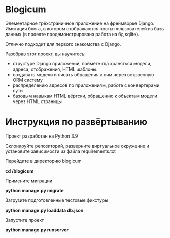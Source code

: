 # Blogicum

Элементарное трёхстраничное приложение на фреймворке Django.
Имитация блога, в котором отображаются посты пользователей из базы данных (в проекте продемонстрирована работа на бд sqlite).

Отлично подходит для первого знакомства с Django.

Разобрав этот проект, вы научитесь:
- структуре Django приложений, поймёте гда храняться модели, адреса, отображения, HTML шаблоны.
- создавать модели и писать обращения к ним через встроенную ORM систему
- распределению адресов по приложениям, работе с конвертерами пути
- базовым навыкам HTML вёртски, обращению к объектам модели через HTML страницы


# Инструкция по развёртыванию

Проект разработан на Python 3.9

Склонируйте репозиторий, разверните виртуальное окружение и установите зависимости из файла requirements.txt

Перейдите в директорию blogicum

**cd /blogicum**

Примените миграции

**python manage.py migrate**

Загрузите подготовленные тестовые фикстуры

**python manage.py loaddata db.json**

Запустите проект

**python manage.py runserver**
